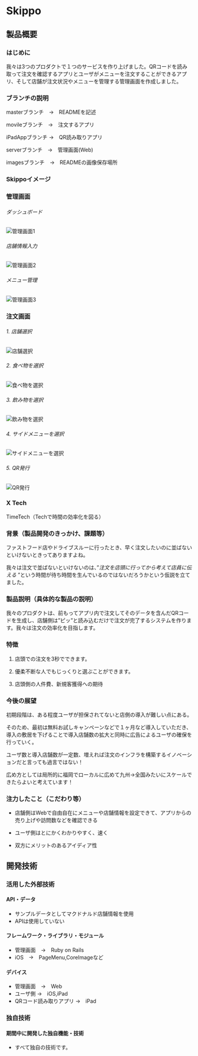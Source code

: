 # Skippo

## 製品概要

### はじめに

我々は3つのプロダクトで１つのサービスを作り上げました。QRコードを読み取って注文を確認するアプリとユーザがメニューを注文することができるアプリ、そして店舗が注文状況やメニューを管理する管理画面を作成しました。

### ブランチの説明

masterブランチ　→　READMEを記述

movileブランチ　→　注文するアプリ　

iPadAppブランチ →　QR読み取りアプリ

serverブランチ　→　管理画面(Web)

imagesブランチ　→　READMEの画像保存場所

### Skippoイメージ

### 管理画面

###### ダッシュボード
![管理画面1](https://github.com/jphacks/KS_1606/blob/images/images/skippo-dashboard.png?raw=true)

###### 店舗情報入力
![管理画面2](https://github.com/jphacks/KS_1606/blob/images/images/skippo-information.png?raw=true)

###### メニュー管理
![管理画面3](https://github.com/jphacks/KS_1606/blob/images/images/skippo-menu.png?raw=true)

### 注文画面

###### 1. 店舗選択
![店舗選択](https://github.com/jphacks/KS_1606/blob/images/images/SELECT.PNG?raw=true)

###### 2. 食べ物を選択
![食べ物を選択](https://github.com/jphacks/KS_1606/blob/images/images/FOOD.PNG?raw=true)

###### 3. 飲み物を選択
![飲み物を選択](https://github.com/jphacks/KS_1606/blob/images/images/DRINK.PNG?raw=true)

###### 4. サイドメニューを選択
![サイドメニューを選択](https://github.com/jphacks/KS_1606/blob/images/images/SIDEMENU.PNG?raw=true)

###### 5. QR発行
![QR発行](https://github.com/jphacks/KS_1606/blob/images/images/QR.PNG?raw=true)

### X Tech

TimeTech（Techで時間の効率化を図る）

### 背景（製品開発のきっかけ、課題等）
ファストフード店やドライブスルーに行ったとき、早く注文したいのに並ばないといけないときってありますよね。

我々は注文で並ばないといけないのは、”*注文を店頭に行ってから考えて店員に伝える* ”という時間が待ち時間を生んでいるのではないだろうかという仮説を立てました。

### 製品説明（具体的な製品の説明）

我々のプロダクトは、前もってアプリ内で注文してそのデータを含んだQRコードを生成し、店舗側は”ピッ”と読み込むだけで注文が完了するシステムを作ります。我々は注文の効率化を目指します。

### 特徴
1. 店頭での注文を3秒でできます。

2. 優柔不断な人でもじっくりと選ぶことができます。

3. 店頭側の人件費、新規客獲得への期待

### 今後の展望

初期段階は、ある程度ユーザが担保されてないと店側の導入が難しい点にある。

そのため、最初は無料お試しキャンペーンなどで１ヶ月など導入していただき、導入の敷居を下げることで導入店舗数の拡大と同時に広告によるユーザの確保を行っていく。

ユーザ数と導入店舗数が一定数、増えれば注文のインフラを構築するイノベーションだと言っても過言ではない！

広め方としては局所的に福岡でローカルに広めて九州→全国みたいにスケールできたらよいと考えています！

### 注力したこと（こだわり等）

* 店舗側はWebで自由自在にメニューや店舗情報を設定できて、アプリからの売り上げや訪問数などを確認できる

* ユーザ側はとにかくわかりやすく、速く

* 双方にメリットのあるアイディア性

## 開発技術
### 活用した外部技術
#### API・データ
* サンプルデータとしてマクドナルド店舗情報を使用
* APIは使用していない

#### フレームワーク・ライブラリ・モジュール
* 管理画面　→　Ruby on Rails
* iOS　→　PageMenu,CoreImageなど

#### デバイス
* 管理画面　→　Web
* ユーザ側 →　iOS,iPad
* QRコード読み取りアプリ →　iPad

### 独自技術
#### 期間中に開発した独自機能・技術
* すべて独自の技術です。
